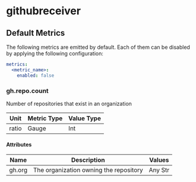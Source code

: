[comment]: <> (Code generated by mdatagen. DO NOT EDIT.)

# githubreceiver

## Default Metrics

The following metrics are emitted by default. Each of them can be disabled by applying the following configuration:

```yaml
metrics:
  <metric_name>:
    enabled: false
```

### gh.repo.count

Number of repositories that exist in an organization

| Unit | Metric Type | Value Type |
| ---- | ----------- | ---------- |
| ratio | Gauge | Int |

#### Attributes

| Name | Description | Values |
| ---- | ----------- | ------ |
| gh.org | The organization owning the repository | Any Str |
